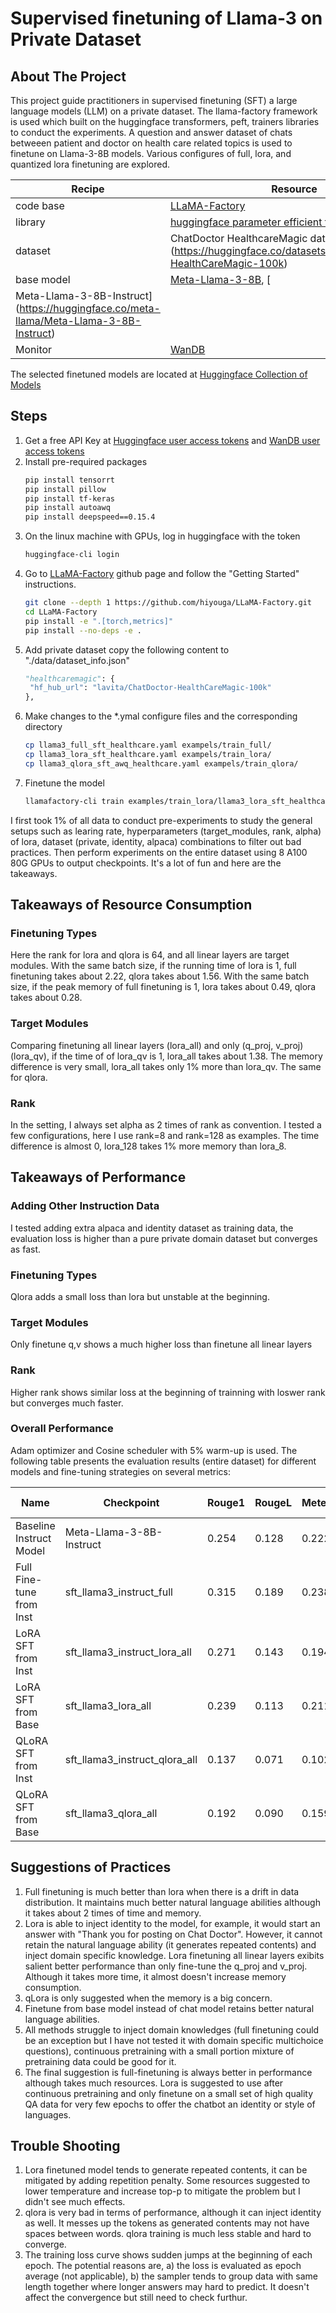 # Supervised finetuning of Llama-3 on Private Dataset

<!-- ABOUT THE PROJECT -->
## About The Project

This project guide practitioners in supervised finetuning (SFT) a large language models (LLM) on a private dataset. The llama-factory framework is used which built on the huggingface transformers, peft, trainers libraries to conduct the experiments. A question and answer dataset of chats betweeen patient and doctor on health care related topics is used to finetune on Llama-3-8B models. Various configures of full, lora, and quantized lora finetuning are explored.

| Recipe | Resource |
| --- | --- |
| code base | [LLaMA-Factory](https://github.com/hiyouga/LLaMA-Factory) |
| library | [huggingface parameter efficient tuning (peft)](https://huggingface.co/docs/peft/en/package_reference/lora)|
| dataset | ChatDoctor HealthcareMagic dataset](https://huggingface.co/datasets/lavita/ChatDoctor-HealthCareMagic-100k) |
| base model | [Meta-Llama-3-8B](https://huggingface.co/meta-llama/Meta-Llama-3-8B), [
Meta-Llama-3-8B-Instruct](https://huggingface.co/meta-llama/Meta-Llama-3-8B-Instruct) |
| Monitor | [WanDB](https://wandb.ai/site/) |

The selected finetuned models are located at [Huggingface Collection of Models](https://huggingface.co/collections/geshijoker/chatdoctor-67704eef2b1891292b89242d)

<!-- STEPS -->
## Steps

1. Get a free API Key at [Huggingface user access tokens](https://huggingface.co/docs/hub/en/security-tokens) and [WanDB user access tokens](https://wandb.ai/authorize)
2. Install pre-required packages
   ```sh
   pip install tensorrt
   pip install pillow
   pip install tf-keras
   pip install autoawq
   pip install deepspeed==0.15.4
   ```
3. On the linux machine with GPUs, log in huggingface with the token
   ```sh
   huggingface-cli login
   ```
4. Go to [LLaMA-Factory](https://github.com/hiyouga/LLaMA-Factory) github page and follow the "Getting Started" instructions.
   ```sh
   git clone --depth 1 https://github.com/hiyouga/LLaMA-Factory.git
   cd LLaMA-Factory
   pip install -e ".[torch,metrics]"
   pip install --no-deps -e .
   ```
5. Add private dataset copy the following content to "./data/dataset_info.json"
   ```python
   "healthcaremagic": {
    "hf_hub_url": "lavita/ChatDoctor-HealthCareMagic-100k"
   },
   ```
6. Make changes to the *.ymal configure files and the corresponding directory
   ```sh
   cp llama3_full_sft_healthcare.yaml exampels/train_full/
   cp llama3_lora_sft_healthcare.yaml exampels/train_lora/
   cp llama3_qlora_sft_awq_healthcare.yaml exampels/train_qlora/
   ```
7. Finetune the model
   ```sh
   llamafactory-cli train examples/train_lora/llama3_lora_sft_healthcare.yaml
   ```

I first took 1% of all data to conduct pre-experiments to study the general setups such as learing rate, hyperparameters (target_modules, rank, alpha) of lora, dataset (private, identity, alpaca) combinations to filter out bad practices. Then perform experiments on the entire dataset using 8 A100 80G GPUs to output checkpoints. It's a lot of fun and here are the takeaways.

<!-- Takeaways -->
## Takeaways of Resource Consumption

### Finetuning Types
Here the rank for lora and qlora is 64, and all linear layers are target modules.
With the same batch size, if the running time of lora is 1, full finetuning takes about 2.22, qlora takes about 1.56.
With the same batch size, if the peak memory of full finetuning is 1, lora takes about 0.49, qlora takes about 0.28.

### Target Modules
Comparing finetuning all linear layers (lora_all) and only (q_proj, v_proj) (lora_qv), if the time of of lora_qv is 1, lora_all takes about 1.38. The memory difference is very small, lora_all takes only 1% more than lora_qv. The same for qlora.

### Rank
In the setting, I always set alpha as 2 times of rank as convention. I tested a few configurations, here I use rank=8 and rank=128 as examples. The time difference is almost 0, lora_128 takes 1% more memory than lora_8.

## Takeaways of Performance
### Adding Other Instruction Data
I tested adding extra alpaca and identity dataset as training data, the evaluation loss is higher than a pure private domain dataset but converges as fast.

### Finetuning Types
Qlora adds a small loss than lora but unstable at the beginning.

### Target Modules
Only finetune q,v shows a much higher loss than finetune all linear layers

### Rank
Higher rank shows similar loss at the beginning of trainning with loswer rank but converges much faster.

### Overall Performance
Adam optimizer and Cosine scheduler with 5% warm-up is used. The following table presents the evaluation results (entire dataset) for different models and fine-tuning strategies on several metrics:

| Name                       | Checkpoint                   | Rouge1 | RougeL | Meteor | Bert Score |
|----------------------------|------------------------------|--------|--------|--------|------------|
| Baseline Instruct Model    | Meta-Llama-3-8B-Instruct     | 0.254  | 0.128  | 0.222  | 0.747      |
| Full Fine-tune from Inst   | sft_llama3_instruct_full     | 0.315  | 0.189  | 0.238  | 0.782      |
| LoRA SFT from Inst         | sft_llama3_instruct_lora_all | 0.271  | 0.143  | 0.194  | 0.774      |
| LoRA SFT from Base         | sft_llama3_lora_all          | 0.239  | 0.113  | 0.211  | 0.735      |
| QLoRA SFT from Inst        | sft_llama3_instruct_qlora_all| 0.137  | 0.071  | 0.102  | 0.679      |
| QLoRA SFT from Base        | sft_llama3_qlora_all         | 0.192  | 0.090  | 0.159  | 0.718      |


## Suggestions of Practices
1. Full finetuning is much better than lora when there is a drift in data distribution. It maintains much better natural language abilities although it takes about 2 times of time and memory.
2. Lora is able to inject identity to the model, for example, it would start an answer with "Thank you for posting on Chat Doctor". However, it cannot retain the natural language ability (it generates repeated contents) and inject domain specific knowledge. Lora finetuning all linear layers exibits salient better performance than only fine-tune the q_proj and v_proj. Although it takes more time, it almost doesn't increase memory consumption.
3. qLora is only suggested when the memory is a big concern.
4. Finetune from base model instead of chat model retains better natural language abilities.
5. All methods struggle to inject domain knowledges (full finetuning could be an exception but I have not tested it with domain specific multichoice questions), continuous pretraining with a small portion mixture of pretraining data could be good for it.
6. The final suggestion is full-finetuning is always better in performance although takes much resources. Lora is suggested to use after continuous pretraining and only finetune on a small set of high quality QA data for very few epochs to offer the chatbot an identity or style of languages.

## Trouble Shooting
1. Lora finetuned model tends to generate repeated contents, it can be mitigated by adding repetition penalty. Some resources suggested to lower temperature and increase top-p to mitigate the problem but I didn't see much effects.
2. qlora is very bad in terms of performance, although it can inject identity as well. It messes up the tokens as generated contents may not have spaces between words. qlora training is much less stable and hard to converge.
3. The training loss curve shows sudden jumps at the beginning of each epoch. The potential reasons are, a) the loss is evaluated as epoch average (not applicable), b) the sampler tends to group data with same length together where longer answers may hard to predict. It doesn't affect the convergence but still need to check furthur.
